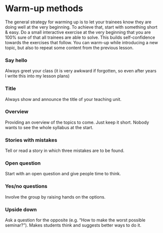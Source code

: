 
# Warm-up methods

The general strategy for warming up is to let your trainees know they
are doing well at the very beginning. To achieve that, start with
something short & easy. Do a small interactive exercise at the very
beginning that you are 100% sure of that all trainees are able to solve.
This builds self-confidence towards the exercises that follow. You can
warm-up while introducing a new topic, but also to repeat some content
from the previous lesson.

### Say hello
Always greet your class (it is very awkward if forgotten, so even after years I write this into my lesson plans)

### Title
Always show and announce the title of your teaching unit.

### Overview
Providing an overview of the topics to come. Just keep it short. Nobody wants to see the whole syllabus at the start.

### Stories with mistakes
Tell or read a story in which three mistakes are to be found.

### Open question
Start with an open question and give people time to think.

### Yes/no questions
Involve the group by raising hands on the options.

### Upside down
Ask a question for the opposite (e.g. “How to make the worst possible seminar?”). Makes students think and suggests better ways to do it.

